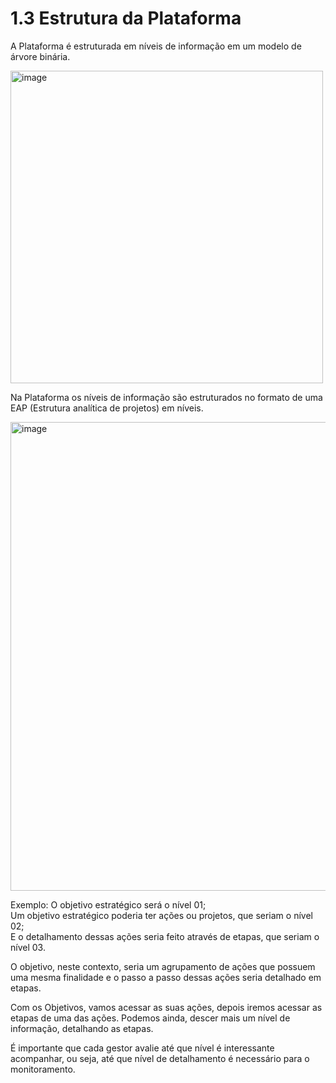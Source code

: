 # 1.3 Estrutura da Plataforma

A Plataforma é estruturada em níveis de informação em um modelo de árvore binária.

<img width="500" height="500" alt="image" src="https://github.com/user-attachments/assets/d6b84c16-1d31-4246-987a-0ccd4439b92c" />

Na Plataforma os níveis de informação são estruturados no formato de uma EAP (Estrutura analítica de projetos) em níveis.

<img width="750" height="750" alt="image" src="https://github.com/user-attachments/assets/7190a2b3-29e2-4e0f-9f92-9d0449eb789d" />

Exemplo: O objetivo estratégico será o nível 01;  
Um objetivo estratégico poderia ter ações ou projetos, que seriam o nível 02;  
E o detalhamento dessas ações seria feito através de etapas, que seriam o nível 03.

O objetivo, neste contexto, seria um agrupamento de ações que possuem uma mesma finalidade e o passo a passo dessas ações seria detalhado em etapas.

Com os Objetivos, vamos acessar as suas ações, depois iremos acessar as etapas de uma das ações. Podemos ainda, descer mais um nível de informação, detalhando as etapas.

É importante que cada gestor avalie até que nível é interessante acompanhar, ou seja, até que nível de detalhamento é necessário para o monitoramento.

